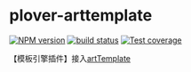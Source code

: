 # plover-arttemplate


[![NPM version][npm-image]][npm-url]
[![build status][travis-image]][travis-url]
[![Test coverage][coveralls-image]][coveralls-url]


【模板引擎插件】接入[artTemplate](https://github.com/aui/artTemplate)


[npm-image]: https://img.shields.io/npm/v/plover-arttemplate.svg?style=flat-square
[npm-url]: https://www.npmjs.com/package/plover-arttemplate
[travis-image]: https://img.shields.io/travis/ploverjs/plover-arttemplate/master.svg?style=flat-square
[travis-url]: https://travis-ci.org/ploverjs/plover-arttemplate
[coveralls-image]: https://img.shields.io/codecov/c/github/ploverjs/plover-arttemplate.svg?style=flat-square
[coveralls-url]: https://codecov.io/github/ploverjs/plover-arttemplate?branch=master
